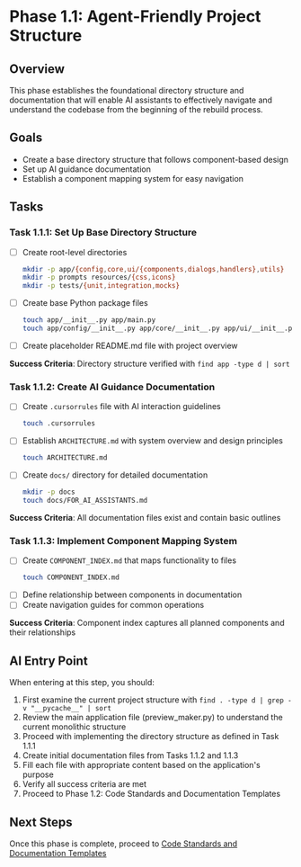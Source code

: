 # Phase 1.1: Agent-Friendly Project Structure

## Overview
This phase establishes the foundational directory structure and documentation that will enable AI assistants to effectively navigate and understand the codebase from the beginning of the rebuild process.

## Goals
- Create a base directory structure that follows component-based design
- Set up AI guidance documentation
- Establish a component mapping system for easy navigation

## Tasks

### Task 1.1.1: Set Up Base Directory Structure
- [ ] Create root-level directories
  ```bash
  mkdir -p app/{config,core,ui/{components,dialogs,handlers},utils}
  mkdir -p prompts resources/{css,icons}
  mkdir -p tests/{unit,integration,mocks}
  ```
- [ ] Create base Python package files
  ```bash
  touch app/__init__.py app/main.py
  touch app/config/__init__.py app/core/__init__.py app/ui/__init__.py app/utils/__init__.py
  ```
- [ ] Create placeholder README.md file with project overview

**Success Criteria**: Directory structure verified with `find app -type d | sort`

### Task 1.1.2: Create AI Guidance Documentation
- [ ] Create `.cursorrules` file with AI interaction guidelines
  ```bash
  touch .cursorrules
  ```
- [ ] Establish `ARCHITECTURE.md` with system overview and design principles
  ```bash
  touch ARCHITECTURE.md
  ```
- [ ] Create `docs/` directory for detailed documentation
  ```bash
  mkdir -p docs
  touch docs/FOR_AI_ASSISTANTS.md
  ```

**Success Criteria**: All documentation files exist and contain basic outlines

### Task 1.1.3: Implement Component Mapping System
- [ ] Create `COMPONENT_INDEX.md` that maps functionality to files
  ```bash
  touch COMPONENT_INDEX.md
  ```
- [ ] Define relationship between components in documentation
- [ ] Create navigation guides for common operations

**Success Criteria**: Component index captures all planned components and their relationships

## AI Entry Point
When entering at this step, you should:

1. First examine the current project structure with `find . -type d | grep -v "__pycache__" | sort`
2. Review the main application file (preview_maker.py) to understand the current monolithic structure
3. Proceed with implementing the directory structure as defined in Task 1.1.1
4. Create initial documentation files from Tasks 1.1.2 and 1.1.3
5. Fill each file with appropriate content based on the application's purpose
6. Verify all success criteria are met
7. Proceed to Phase 1.2: Code Standards and Documentation Templates

## Next Steps
Once this phase is complete, proceed to [Code Standards and Documentation Templates](./02_code_standards.md)